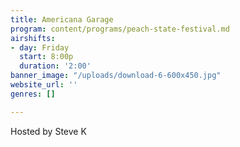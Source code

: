 ```yaml
---
title: Americana Garage
program: content/programs/peach-state-festival.md
airshifts:
- day: Friday
  start: 8:00p
  duration: '2:00'
banner_image: "/uploads/download-6-600x450.jpg"
website_url: ''
genres: []

---
```

Hosted by Steve K